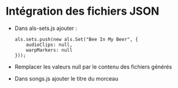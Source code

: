 Intégration des fichiers JSON
=============================

  - Dans als-sets.js ajouter :
  
        als.sets.push(new als.Set("Bee In My Beer", {
            audioClips: null,
            warpMarkers: null
        }));
        
  - Remplacer les valeurs null par le contenu des fichiers générés
  - Dans songs.js ajouter le titre du morceau